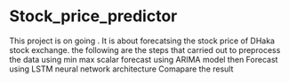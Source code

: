 # Stock_price_predictor
This  project is on going .
It is about forecatsing the stock price of DHaka stock exchange.
the following are the steps that carried out to 
preprocess the data using min max scalar 
forecast using ARIMA model then 
Forecast using LSTM neural network architecture
Comapare the result 
